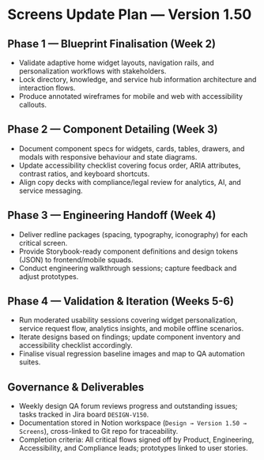 # Screens Update Plan — Version 1.50

## Phase 1 — Blueprint Finalisation (Week 2)
- Validate adaptive home widget layouts, navigation rails, and personalization workflows with stakeholders.
- Lock directory, knowledge, and service hub information architecture and interaction flows.
- Produce annotated wireframes for mobile and web with accessibility callouts.

## Phase 2 — Component Detailing (Week 3)
- Document component specs for widgets, cards, tables, drawers, and modals with responsive behaviour and state diagrams.
- Update accessibility checklist covering focus order, ARIA attributes, contrast ratios, and keyboard shortcuts.
- Align copy decks with compliance/legal review for analytics, AI, and service messaging.

## Phase 3 — Engineering Handoff (Week 4)
- Deliver redline packages (spacing, typography, iconography) for each critical screen.
- Provide Storybook-ready component definitions and design tokens (JSON) to frontend/mobile squads.
- Conduct engineering walkthrough sessions; capture feedback and adjust prototypes.

## Phase 4 — Validation & Iteration (Weeks 5-6)
- Run moderated usability sessions covering widget personalization, service request flow, analytics insights, and mobile offline scenarios.
- Iterate designs based on findings; update component inventory and accessibility checklist accordingly.
- Finalise visual regression baseline images and map to QA automation suites.

## Governance & Deliverables
- Weekly design QA forum reviews progress and outstanding issues; tasks tracked in Jira board `DESIGN-V150`.
- Documentation stored in Notion workspace (`Design → Version 1.50 → Screens`), cross-linked to Git repo for traceability.
- Completion criteria: All critical flows signed off by Product, Engineering, Accessibility, and Compliance leads; prototypes linked to user stories.
